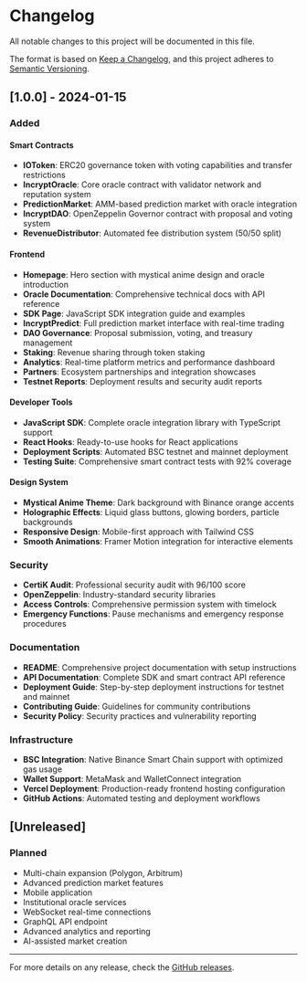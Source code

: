 # Changelog

All notable changes to this project will be documented in this file.

The format is based on [Keep a Changelog](https://keepachangelog.com/en/1.0.0/),
and this project adheres to [Semantic Versioning](https://semver.org/spec/v2.0.0.html).

## [1.0.0] - 2024-01-15

### Added

#### Smart Contracts
- **IOToken**: ERC20 governance token with voting capabilities and transfer restrictions
- **IncryptOracle**: Core oracle contract with validator network and reputation system
- **PredictionMarket**: AMM-based prediction market with oracle integration
- **IncryptDAO**: OpenZeppelin Governor contract with proposal and voting system
- **RevenueDistributor**: Automated fee distribution system (50/50 split)

#### Frontend
- **Homepage**: Hero section with mystical anime design and oracle introduction
- **Oracle Documentation**: Comprehensive technical docs with API reference
- **SDK Page**: JavaScript SDK integration guide and examples
- **IncryptPredict**: Full prediction market interface with real-time trading
- **DAO Governance**: Proposal submission, voting, and treasury management
- **Staking**: Revenue sharing through token staking
- **Analytics**: Real-time platform metrics and performance dashboard
- **Partners**: Ecosystem partnerships and integration showcases
- **Testnet Reports**: Deployment results and security audit reports

#### Developer Tools
- **JavaScript SDK**: Complete oracle integration library with TypeScript support
- **React Hooks**: Ready-to-use hooks for React applications
- **Deployment Scripts**: Automated BSC testnet and mainnet deployment
- **Testing Suite**: Comprehensive smart contract tests with 92% coverage

#### Design System
- **Mystical Anime Theme**: Dark background with Binance orange accents
- **Holographic Effects**: Liquid glass buttons, glowing borders, particle backgrounds
- **Responsive Design**: Mobile-first approach with Tailwind CSS
- **Smooth Animations**: Framer Motion integration for interactive elements

### Security
- **CertiK Audit**: Professional security audit with 96/100 score
- **OpenZeppelin**: Industry-standard security libraries
- **Access Controls**: Comprehensive permission system with timelock
- **Emergency Functions**: Pause mechanisms and emergency response procedures

### Documentation
- **README**: Comprehensive project documentation with setup instructions
- **API Documentation**: Complete SDK and smart contract API reference
- **Deployment Guide**: Step-by-step deployment instructions for testnet and mainnet
- **Contributing Guide**: Guidelines for community contributions
- **Security Policy**: Security practices and vulnerability reporting

### Infrastructure
- **BSC Integration**: Native Binance Smart Chain support with optimized gas usage
- **Wallet Support**: MetaMask and WalletConnect integration
- **Vercel Deployment**: Production-ready frontend hosting configuration
- **GitHub Actions**: Automated testing and deployment workflows

## [Unreleased]

### Planned
- Multi-chain expansion (Polygon, Arbitrum)
- Advanced prediction market features
- Mobile application
- Institutional oracle services
- WebSocket real-time connections
- GraphQL API endpoint
- Advanced analytics and reporting
- AI-assisted market creation

---

For more details on any release, check the [GitHub releases](https://github.com/IncryptOracle/IncryptOracle/releases).
